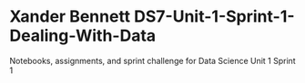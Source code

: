# Xander Bennett DS7-Unit-1-Sprint-1-Dealing-With-Data
Notebooks, assignments, and sprint challenge for Data Science Unit 1 Sprint 1
